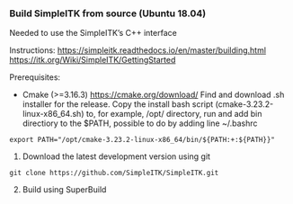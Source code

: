 ### Build SimpleITK from source (Ubuntu 18.04)
Needed to use the SimpleITK’s C++ interface

Instructions:
https://simpleitk.readthedocs.io/en/master/building.html
https://itk.org/Wiki/SimpleITK/GettingStarted

Prerequisites:
- Cmake (>=3.16.3) https://cmake.org/download/
Find and download .sh installer for the release. 
Copy the install bash script (cmake-3.23.2-linux-x86_64.sh) to, for example, /opt/ directory, run and add bin directiory to the $PATH, possible to do by adding line  ~/.bashrc
```
export PATH="/opt/cmake-3.23.2-linux-x86_64/bin/${PATH:+:${PATH}}"
```

1. Download the latest development version using git
```
git clone https://github.com/SimpleITK/SimpleITK.git
```
2. Build using SuperBuild
